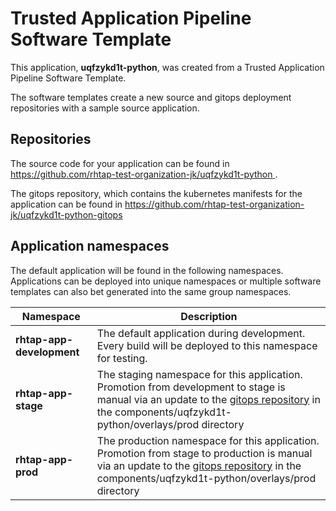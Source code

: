 # Trusted Application Pipeline Software Template

This application, **uqfzykd1t-python**, was created from a Trusted Application Pipeline Software Template.

The software templates create a new source and gitops deployment repositories with a sample source application. 

## Repositories

The source code for your application can be found in [https://github.com/rhtap-test-organization-jk/uqfzykd1t-python ](https://github.com/rhtap-test-organization-jk/uqfzykd1t-python ).
 
The gitops repository, which contains the kubernetes manifests for the application can be found in 
[https://github.com/rhtap-test-organization-jk/uqfzykd1t-python-gitops ](https://github.com/rhtap-test-organization-jk/uqfzykd1t-python-gitops ) 

## Application namespaces 

The default application will be found in the following namespaces. Applications can be deployed into unique namespaces or multiple software templates can also bet generated into the same group namespaces.  

|  Namespace   |  Description   |  
| -------- | -------- |   
| **rhtap-app-development** | The default application during development. Every build will be deployed to this namespace for testing. | 
| **rhtap-app-stage** | The staging namespace for this application. Promotion from development to stage is manual via an update to the [gitops repository](https://github.com/rhtap-test-organization-jk/uqfzykd1t-python-gitops ) in the components/uqfzykd1t-python/overlays/prod directory |  
| **rhtap-app-prod** | The production namespace for this application. Promotion from stage to production is manual via an update to the [gitops repository](https://github.com/rhtap-test-organization-jk/uqfzykd1t-python-gitops ) in the components/uqfzykd1t-python/overlays/prod directory | 